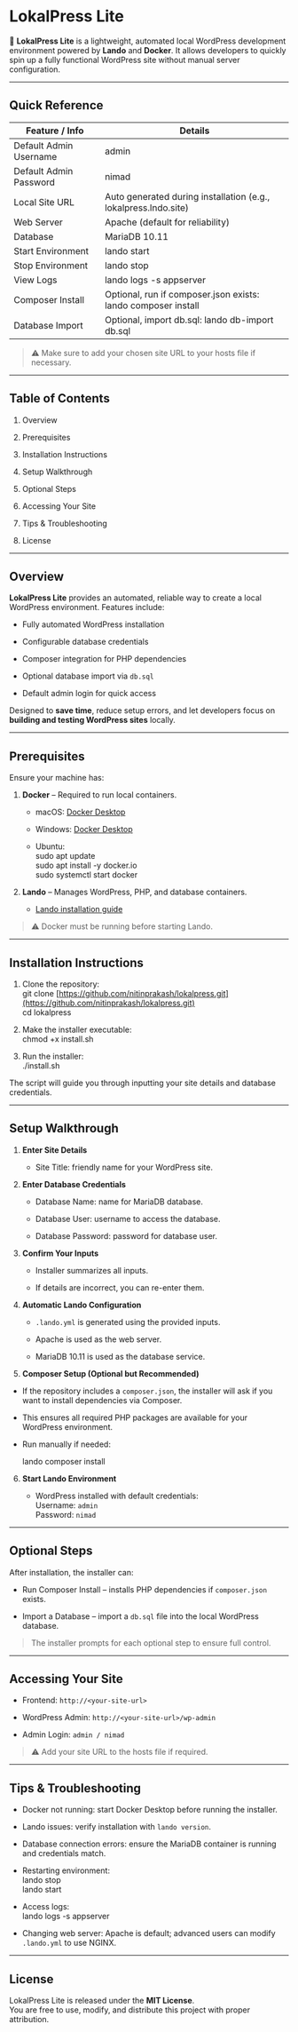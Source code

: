 # LokalPress Lite

🚀 **LokalPress Lite** is a lightweight, automated local WordPress development environment powered by **Lando** and **Docker**. It allows developers to quickly spin up a fully functional WordPress site without manual server configuration.

* * *

## Quick Reference

| Feature / Info | Details |
| --- | --- |
| Default Admin Username | admin |
| Default Admin Password | nimad |
| Local Site URL | Auto generated during installation (e.g., lokalpress.lndo.site) |
| Web Server | Apache (default for reliability) |
| Database | MariaDB 10.11 |
| Start Environment | lando start |
| Stop Environment | lando stop |
| View Logs | lando logs -s appserver |
| Composer Install | Optional, run if composer.json exists: lando composer install |
| Database Import | Optional, import db.sql: lando db-import db.sql |

> ⚠️ Make sure to add your chosen site URL to your hosts file if necessary.

* * *

## Table of Contents

1.  Overview
    
2.  Prerequisites
    
3.  Installation Instructions
    
4.  Setup Walkthrough
    
5.  Optional Steps
    
6.  Accessing Your Site
    
7.  Tips & Troubleshooting
    
8.  License
    

* * *

## Overview

**LokalPress Lite** provides an automated, reliable way to create a local WordPress environment. Features include:

*   Fully automated WordPress installation
    
*   Configurable database credentials
    
*   Composer integration for PHP dependencies
    
*   Optional database import via `db.sql`
    
*   Default admin login for quick access
    

Designed to **save time**, reduce setup errors, and let developers focus on **building and testing WordPress sites** locally.

* * *

## Prerequisites

Ensure your machine has:

1.  **Docker** – Required to run local containers.
    
    *   macOS: [Docker Desktop](https://docs.docker.com/desktop/install/mac/)
        
    *   Windows: [Docker Desktop](https://docs.docker.com/desktop/install/windows/)
        
    *   Ubuntu:  
        sudo apt update  
        sudo apt install -y docker.io  
        sudo systemctl start docker
        
2.  **Lando** – Manages WordPress, PHP, and database containers.
    
    *   [Lando installation guide](https://docs.lando.dev/getting-started/installation.html)
        

> ⚠️ Docker must be running before starting Lando.

* * *

## Installation Instructions

1.  Clone the repository:  
    git clone [https://github.com/nitinprakash/lokalpress.git](https://github.com/nitinprakash/lokalpress.git)  
    cd lokalpress
    
2.  Make the installer executable:  
    chmod +x install.sh
    
3.  Run the installer:  
    ./install.sh
    

The script will guide you through inputting your site details and database credentials.

* * *

## Setup Walkthrough

1.  **Enter Site Details**    
        
    *   Site Title: friendly name for your WordPress site.
        
2.  **Enter Database Credentials**
    
    *   Database Name: name for MariaDB database.
        
    *   Database User: username to access the database.
        
    *   Database Password: password for database user.
        
3.  **Confirm Your Inputs**
    
    *   Installer summarizes all inputs.
        
    *   If details are incorrect, you can re-enter them.
        
4.  **Automatic Lando Configuration**
    
    *   `.lando.yml` is generated using the provided inputs.
        
    *   Apache is used as the web server.
        
    *   MariaDB 10.11 is used as the database service.
  
5. **Composer Setup (Optional but Recommended)**

* If the repository includes a `composer.json`, the installer will ask if you want to install dependencies via Composer.

* This ensures all required PHP packages are available for your WordPress environment.

* Run manually if needed:

    lando composer install
        
6.  **Start Lando Environment**
    
    *   WordPress installed with default credentials:  
        Username: `admin`  
        Password: `nimad`
        

* * *

## Optional Steps

After installation, the installer can:

*   Run Composer Install – installs PHP dependencies if `composer.json` exists.
    
*   Import a Database – import a `db.sql` file into the local WordPress database.
    

> The installer prompts for each optional step to ensure full control.

* * *

## Accessing Your Site

*   Frontend: `http://<your-site-url>`
    
*   WordPress Admin: `http://<your-site-url>/wp-admin`
    
*   Admin Login: `admin / nimad`
    

> ⚠️ Add your site URL to the hosts file if required.

* * *

## Tips & Troubleshooting

*   Docker not running: start Docker Desktop before running the installer.
    
*   Lando issues: verify installation with `lando version`.
    
*   Database connection errors: ensure the MariaDB container is running and credentials match.
    
*   Restarting environment:  
    lando stop  
    lando start
    
*   Access logs:  
    lando logs -s appserver
    
*   Changing web server: Apache is default; advanced users can modify `.lando.yml` to use NGINX.
    

* * *

## License

LokalPress Lite is released under the **MIT License**.  
You are free to use, modify, and distribute this project with proper attribution.
